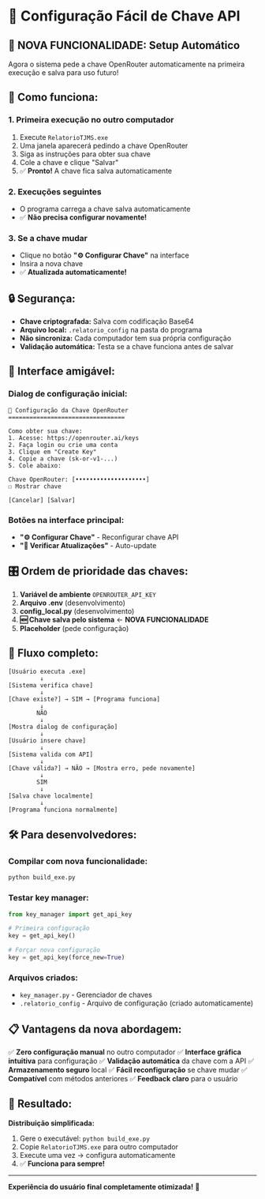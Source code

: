 # 🔑 Configuração Fácil de Chave API

## 🎯 **NOVA FUNCIONALIDADE: Setup Automático**

Agora o sistema pede a chave OpenRouter automaticamente na primeira execução e salva para uso futuro!

## 🚀 **Como funciona:**

### **1. Primeira execução no outro computador**
1. Execute `RelatorioTJMS.exe`
2. Uma janela aparecerá pedindo a chave OpenRouter
3. Siga as instruções para obter sua chave
4. Cole a chave e clique "Salvar"
5. ✅ **Pronto!** A chave fica salva automaticamente

### **2. Execuções seguintes**
- O programa carrega a chave salva automaticamente
- ✅ **Não precisa configurar novamente!**

### **3. Se a chave mudar**
- Clique no botão **"⚙️ Configurar Chave"** na interface
- Insira a nova chave
- ✅ **Atualizada automaticamente!**

## 🔒 **Segurança:**

- **Chave criptografada:** Salva com codificação Base64
- **Arquivo local:** `.relatorio_config` na pasta do programa
- **Não sincroniza:** Cada computador tem sua própria configuração
- **Validação automática:** Testa se a chave funciona antes de salvar

## 📱 **Interface amigável:**

### **Dialog de configuração inicial:**
```
🔑 Configuração da Chave OpenRouter
=================================

Como obter sua chave:
1. Acesse: https://openrouter.ai/keys
2. Faça login ou crie uma conta
3. Clique em "Create Key"
4. Copie a chave (sk-or-v1-...)
5. Cole abaixo:

Chave OpenRouter: [••••••••••••••••••••]
☐ Mostrar chave

[Cancelar] [Salvar]
```

### **Botões na interface principal:**
- **"⚙️ Configurar Chave"** - Reconfigurar chave API
- **"🔄 Verificar Atualizações"** - Auto-update

## 🎛️ **Ordem de prioridade das chaves:**

1. **Variável de ambiente** `OPENROUTER_API_KEY`
2. **Arquivo .env** (desenvolvimento)
3. **config_local.py** (desenvolvimento)
4. **🆕 Chave salva pelo sistema** ← **NOVA FUNCIONALIDADE**
5. **Placeholder** (pede configuração)

## 🔄 **Fluxo completo:**

```
[Usuário executa .exe]
         ↓
[Sistema verifica chave]
         ↓
[Chave existe?] → SIM → [Programa funciona]
         ↓
        NÃO
         ↓
[Mostra dialog de configuração]
         ↓
[Usuário insere chave]
         ↓
[Sistema valida com API]
         ↓
[Chave válida?] → NÃO → [Mostra erro, pede novamente]
         ↓
        SIM
         ↓
[Salva chave localmente]
         ↓
[Programa funciona normalmente]
```

## 🛠️ **Para desenvolvedores:**

### **Compilar com nova funcionalidade:**
```bash
python build_exe.py
```

### **Testar key manager:**
```python
from key_manager import get_api_key

# Primeira configuração
key = get_api_key()

# Forçar nova configuração
key = get_api_key(force_new=True)
```

### **Arquivos criados:**
- `key_manager.py` - Gerenciador de chaves
- `.relatorio_config` - Arquivo de configuração (criado automaticamente)

## 📋 **Vantagens da nova abordagem:**

✅ **Zero configuração manual** no outro computador
✅ **Interface gráfica intuitiva** para configuração
✅ **Validação automática** da chave com a API
✅ **Armazenamento seguro** local
✅ **Fácil reconfiguração** se chave mudar
✅ **Compatível** com métodos anteriores
✅ **Feedback claro** para o usuário

## 🎉 **Resultado:**

**Distribuição simplificada:**
1. Gere o executável: `python build_exe.py`
2. Copie `RelatorioTJMS.exe` para outro computador
3. Execute uma vez → configura automaticamente
4. ✅ **Funciona para sempre!**

---

**Experiência do usuário final completamente otimizada!** 🚀